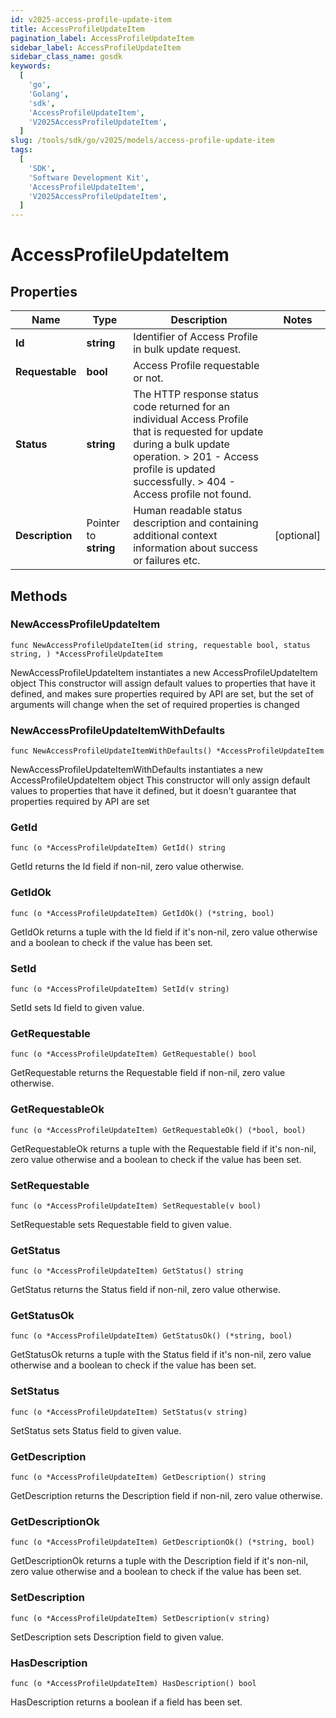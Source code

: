 ```yaml
---
id: v2025-access-profile-update-item
title: AccessProfileUpdateItem
pagination_label: AccessProfileUpdateItem
sidebar_label: AccessProfileUpdateItem
sidebar_class_name: gosdk
keywords:
  [
    'go',
    'Golang',
    'sdk',
    'AccessProfileUpdateItem',
    'V2025AccessProfileUpdateItem',
  ]
slug: /tools/sdk/go/v2025/models/access-profile-update-item
tags:
  [
    'SDK',
    'Software Development Kit',
    'AccessProfileUpdateItem',
    'V2025AccessProfileUpdateItem',
  ]
---
```


# AccessProfileUpdateItem

## Properties

| Name | Type | Description | Notes |
| --- | --- | --- | --- |
| **Id** | **string** | Identifier of Access Profile in bulk update request. |
| **Requestable** | **bool** | Access Profile requestable or not. |
| **Status** | **string** | The HTTP response status code returned for an individual Access Profile that is requested for update during a bulk update operation. > 201 - Access profile is updated successfully. > 404 - Access profile not found. |
| **Description** | Pointer to **string** | Human readable status description and containing additional context information about success or failures etc. | [optional] |

## Methods

### NewAccessProfileUpdateItem

`func NewAccessProfileUpdateItem(id string, requestable bool, status string, ) *AccessProfileUpdateItem`

NewAccessProfileUpdateItem instantiates a new AccessProfileUpdateItem object This constructor will assign default values to properties that have it defined, and makes sure properties required by API are set, but the set of arguments will change when the set of required properties is changed

### NewAccessProfileUpdateItemWithDefaults

`func NewAccessProfileUpdateItemWithDefaults() *AccessProfileUpdateItem`

NewAccessProfileUpdateItemWithDefaults instantiates a new AccessProfileUpdateItem object This constructor will only assign default values to properties that have it defined, but it doesn't guarantee that properties required by API are set

### GetId

`func (o *AccessProfileUpdateItem) GetId() string`

GetId returns the Id field if non-nil, zero value otherwise.

### GetIdOk

`func (o *AccessProfileUpdateItem) GetIdOk() (*string, bool)`

GetIdOk returns a tuple with the Id field if it's non-nil, zero value otherwise and a boolean to check if the value has been set.

### SetId

`func (o *AccessProfileUpdateItem) SetId(v string)`

SetId sets Id field to given value.

### GetRequestable

`func (o *AccessProfileUpdateItem) GetRequestable() bool`

GetRequestable returns the Requestable field if non-nil, zero value otherwise.

### GetRequestableOk

`func (o *AccessProfileUpdateItem) GetRequestableOk() (*bool, bool)`

GetRequestableOk returns a tuple with the Requestable field if it's non-nil, zero value otherwise and a boolean to check if the value has been set.

### SetRequestable

`func (o *AccessProfileUpdateItem) SetRequestable(v bool)`

SetRequestable sets Requestable field to given value.

### GetStatus

`func (o *AccessProfileUpdateItem) GetStatus() string`

GetStatus returns the Status field if non-nil, zero value otherwise.

### GetStatusOk

`func (o *AccessProfileUpdateItem) GetStatusOk() (*string, bool)`

GetStatusOk returns a tuple with the Status field if it's non-nil, zero value otherwise and a boolean to check if the value has been set.

### SetStatus

`func (o *AccessProfileUpdateItem) SetStatus(v string)`

SetStatus sets Status field to given value.

### GetDescription

`func (o *AccessProfileUpdateItem) GetDescription() string`

GetDescription returns the Description field if non-nil, zero value otherwise.

### GetDescriptionOk

`func (o *AccessProfileUpdateItem) GetDescriptionOk() (*string, bool)`

GetDescriptionOk returns a tuple with the Description field if it's non-nil, zero value otherwise and a boolean to check if the value has been set.

### SetDescription

`func (o *AccessProfileUpdateItem) SetDescription(v string)`

SetDescription sets Description field to given value.

### HasDescription

`func (o *AccessProfileUpdateItem) HasDescription() bool`

HasDescription returns a boolean if a field has been set.
